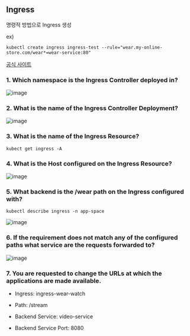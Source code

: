 ## Ingress 

명령적 방법으로 Ingress 생성

ex) 
```
kubectl create ingress ingress-test --rule="wear.my-online-store.com/wear*=wear-service:80"
```

[공식 사이트](https://kubernetes.io/ko/docs/concepts/services-networking/ingress/)

### 1. Which namespace is the Ingress Controller deployed in?

![image](https://user-images.githubusercontent.com/81672260/173527429-bd7b1c39-2c22-4373-b146-5fcc3547548a.png)

### 2. What is the name of the Ingress Controller Deployment?
![image](https://user-images.githubusercontent.com/81672260/173527959-70169741-d2c9-4ad4-a443-0e3d6a3656b1.png)

### 3. What is the name of the Ingress Resource?
```
kubect get ingress -A
```

### 4. What is the Host configured on the Ingress Resource?

![image](https://user-images.githubusercontent.com/81672260/173529146-07193eb5-df57-4e58-b4c3-258dae1e4a33.png)

### 5. What backend is the /wear path on the Ingress configured with?

```
kubectl describe ingress -n app-space
```

![image](https://user-images.githubusercontent.com/81672260/173530069-7c54077d-b383-4a05-90c5-4daad75dd75e.png)

### 6. If the requirement does not match any of the configured paths what service are the requests forwarded to?

![image](https://user-images.githubusercontent.com/81672260/173530304-f1a29539-25f2-49e3-a5c8-6a4ca55eb93d.png)


### 7. You are requested to change the URLs at which the applications are made available.

- Ingress: ingress-wear-watch

- Path: /stream

- Backend Service: video-service

- Backend Service Port: 8080

